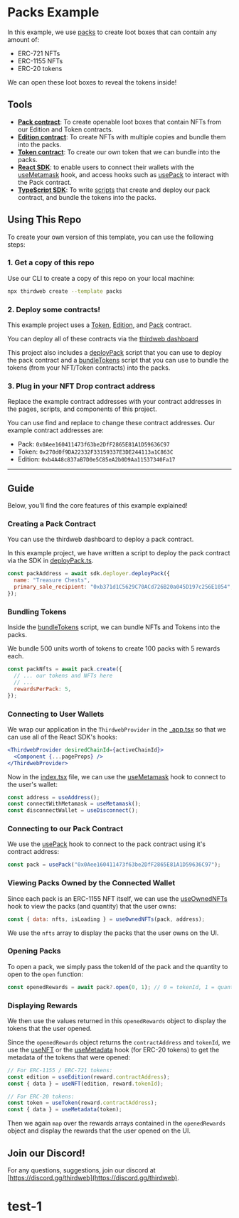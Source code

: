 # Packs Example

In this example, we use [packs](https://portal.thirdweb.com/pre-built-contracts/pack) to create loot boxes that can contain any amount of:

- ERC-721 NFTs
- ERC-1155 NFTs
- ERC-20 tokens

We can open these loot boxes to reveal the tokens inside!

## Tools

- [**Pack contract**](https://portal.thirdweb.com/pre-built-contracts/pack): To create openable loot boxes that contain NFTs from our Edition and Token contracts.
- [**Edition contract**](https://portal.thirdweb.com/pre-built-contracts/edition): To create NFTs with multiple copies and bundle them into the packs.
- [**Token contract**](https://portal.thirdweb.com/pre-built-contracts/token): To create our own token that we can bundle into the packs.
- [**React SDK**](https://docs.thirdweb.com/react): to enable users to connect their wallets with the [useMetamask](https://portal.thirdweb.com/react/react.usemetamask) hook, and access hooks such as [usePack](https://portal.thirdweb.com/react/react.usePack) to interact with the Pack contract.
- [**TypeScript SDK**](https://docs.thirdweb.com/typescript): To write [scripts](./scripts) that create and deploy our pack contract, and bundle the tokens into the packs.

## Using This Repo

To create your own version of this template, you can use the following steps:

### 1. Get a copy of this repo

Use our CLI to create a copy of this repo on your local machine:

```bash
npx thirdweb create --template packs
```

### 2. Deploy some contracts!

This example project uses a [Token](https://portal.thirdweb.com/pre-built-contracts/token), [Edition](https://portal.thirdweb.com/pre-built-contracts/edition), and [Pack](https://portal.thirdweb.com/pre-built-contracts/pack) contract.

You can deploy all of these contracts via the [thirdweb dashboard](https://thirdweb.com/dashboard)

This project also includes a [deployPack](./scripts/deployPack.mjs) script that you can use to deploy the pack contract and a [bundleTokens](./scripts/bundleTokens.mjs) script that you can use to bundle the tokens (from your NFT/Token contracts) into the packs.

### 3. Plug in your NFT Drop contract address

Replace the example contract addresses with your contract addresses in the pages, scripts, and components of this project.

You can use find and replace to change these contract addresses. Our example contract addresses are:

- Pack: `0x0Aee160411473f63be2DfF2865E81A1D59636C97`
- Token: `0x270d0f9DA22332F33159337E3DE244113a1C863C`
- Edition: `0xb4A48c837aB7D0e5C85eA2b0D9Aa11537340Fa17`

---

## Guide

Below, you'll find the core features of this example explained!

### Creating a Pack Contract

You can use the thirdweb dashboard to deploy a pack contract.

In this example project, we have written a script to deploy the pack contract via the SDK in [deployPack.ts](./scripts/deployPack.mjs).

```js
const packAddress = await sdk.deployer.deployPack({
  name: "Treasure Chests",
  primary_sale_recipient: "0xb371d1C5629C70ACd726B20a045D197c256E1054",
});
```

### Bundling Tokens

Inside the [bundleTokens](./scripts/bundleTokens.mjs) script, we can bundle NFTs and Tokens into the packs.

We bundle 500 units worth of tokens to create 100 packs with 5 rewards each.

```jsx
const packNfts = await pack.create({
  // ... our tokens and NFTs here
  // ...
  rewardsPerPack: 5,
});
```

### Connecting to User Wallets

We wrap our application in the `ThirdwebProvider` in the [\_app.tsx](./pages/_app.tsx) so that we can use all of the React SDK's hooks:

```jsx
<ThirdwebProvider desiredChainId={activeChainId}>
  <Component {...pageProps} />
</ThirdwebProvider>
```

Now in the [index.tsx](./pages/index.tsx) file, we can use the [useMetamask](https://portal.thirdweb.com/react/react.usemetamask) hook to connect to the user's wallet:

```jsx
const address = useAddress();
const connectWithMetamask = useMetamask();
const disconnectWallet = useDisconnect();
```

### Connecting to our Pack Contract

We use the [usePack](https://portal.thirdweb.com/react/react.usepack) hook to connect to the pack contract using it's contract address:

```jsx
const pack = usePack("0x0Aee160411473f63be2DfF2865E81A1D59636C97");
```

### Viewing Packs Owned by the Connected Wallet

Since each pack is an ERC-1155 NFT itself, we can use the [useOwnedNFTs](https://portal.thirdweb.com/react/react.useownednfts) hook to view the packs (and quantity) that the user owns:

```jsx
const { data: nfts, isLoading } = useOwnedNFTs(pack, address);
```

We use the `nfts` array to display the packs that the user owns on the UI.

### Opening Packs

To open a pack, we simply pass the tokenId of the pack and the quantity to open to the `open` function:

```jsx
const openedRewards = await pack?.open(0, 1); // 0 = tokenId, 1 = quantity
```

### Displaying Rewards

We then use the values returned in this `openedRewards` object to display the tokens that the user opened.

Since the `openedRewards` object returns the `contractAddress` and `tokenId`, we use the [useNFT](https://portal.thirdweb.com/react/react.usenft) or the
[useMetadata](https://portal.thirdweb.com/react/react.usemetadata) hook (for ERC-20 tokens) to get the metadata of the tokens that were opened:

```jsx
// For ERC-1155 / ERC-721 tokens:
const edition = useEdition(reward.contractAddress);
const { data } = useNFT(edition, reward.tokenId);

// For ERC-20 tokens:
const token = useToken(reward.contractAddress);
const { data } = useMetadata(token);
```

Then we again `map` over the rewards arrays contained in the `openedRewards` object and display the rewards that the user opened on the UI.

## Join our Discord!

For any questions, suggestions, join our discord at [https://discord.gg/thirdweb](https://discord.gg/thirdweb).
# test-1
